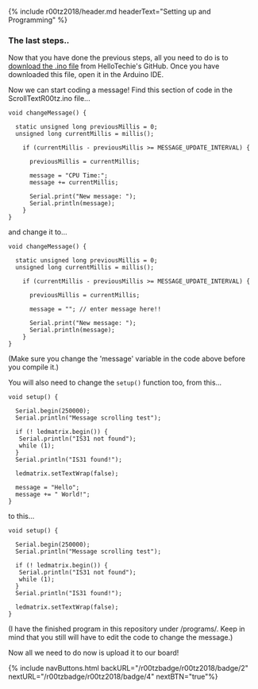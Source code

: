 {% include r00tz2018/header.md headerText="Setting up and Programming" %}

### The last steps..
Now that you have done the previous steps, all you need to do is to [download the .ino file](https://github.com/HelloTechie/r00tz_badge_defcon_26) from HelloTechie's GitHub. Once you have downloaded this file, open it in the Arduino IDE.

Now we can start coding a message! Find this section of code in the ScrollTextR00tz.ino file...
```
void changeMessage() {

  static unsigned long previousMillis = 0;
  unsigned long currentMillis = millis();

    if (currentMillis - previousMillis >= MESSAGE_UPDATE_INTERVAL) {

      previousMillis = currentMillis;

      message = "CPU Time:";
      message += currentMillis;

      Serial.print("New message: ");
      Serial.println(message);
    }
}
```

and change it to...

```
void changeMessage() {

  static unsigned long previousMillis = 0;
  unsigned long currentMillis = millis();

    if (currentMillis - previousMillis >= MESSAGE_UPDATE_INTERVAL) {

      previousMillis = currentMillis;

      message = ""; // enter message here!!

      Serial.print("New message: ");
      Serial.println(message);
    }
}
```
(Make sure you change the 'message' variable in the code above before you compile it.)

You will also need to change the `setup()` function too, from this...
```
void setup() {

  Serial.begin(250000);
  Serial.println("Message scrolling test");

  if (! ledmatrix.begin()) {
   Serial.println("IS31 not found");  
   while (1);  
  }  
  Serial.println("IS31 found!");  

  ledmatrix.setTextWrap(false);

  message = "Hello";
  message += " World!";
}
```
to this...
```
void setup() {

  Serial.begin(250000);
  Serial.println("Message scrolling test");

  if (! ledmatrix.begin()) {
   Serial.println("IS31 not found");  
   while (1);  
  }  
  Serial.println("IS31 found!");  

  ledmatrix.setTextWrap(false);
}
```

(I have the finished program in this repository under /programs/. Keep in mind that you still will have to edit the code to change the message.)

Now all we need to do now is upload it to our board!

{% include navButtons.html backURL="/r00tzbadge/r00tz2018/badge/2" nextURL="/r00tzbadge/r00tz2018/badge/4" nextBTN="true"%}
